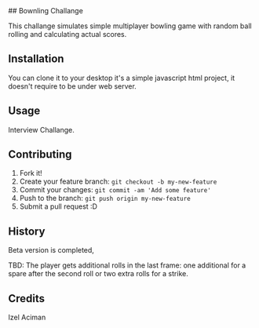 <snippet>
  <content>
## Bownling Challange

This challange simulates simple multiplayer bowling game with random ball rolling and calculating actual scores.

## Installation

You can clone it to your desktop it's a simple javascript html project, it doesn't require to be under web server.

## Usage

Interview Challange.

## Contributing

1. Fork it!
2. Create your feature branch: `git checkout -b my-new-feature`
3. Commit your changes: `git commit -am 'Add some feature'`
4. Push to the branch: `git push origin my-new-feature`
5. Submit a pull request :D

## History

Beta version is completed,

TBD: The player gets additional rolls in the last frame: one additional for a spare after the second roll or two extra rolls for a strike.

## Credits

Izel Aciman

